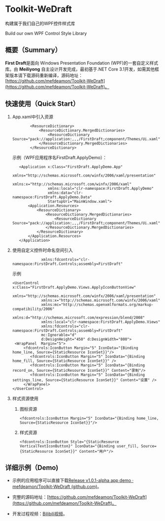 # Toolkit-WeDraft
构建属于我们自己的WPF控件样式库

Build our own WPF Control Style Library

## 概要（Summary）

**First Draft**是面向 Windows Presentation Foundation (WPF)的一套自定义样式库。由 **Meiliyong** 自主设计开发完成，最初基于.NET Core 3.1开发，如需其他框架版本请下载源码重新编译，源码地址：[https://github.com/mefdeamon/Toolkit-WeDraft](https://github.com/mefdeamon/Toolkit-WeDraft)。

## 快速使用（Quick Start）

1. App.xaml中引入资源

   ```xaml
           <ResourceDictionary>
               <ResourceDictionary.MergedDictionaries>
                   <ResourceDictionary Source="pack://application:,,,/FirstDraft;component/Themes/Ui.xaml"/>
               </ResourceDictionary.MergedDictionaries>
           </ResourceDictionary>
   ```
   
   示例（WPF应用程序名FirstDraft.ApplyDemo）：
   
   ```xaml
      <Application x:Class="FirstDraft.ApplyDemo.App"
                   xmlns="http://schemas.microsoft.com/winfx/2006/xaml/presentation"
                   xmlns:x="http://schemas.microsoft.com/winfx/2006/xaml"
                   xmlns:local="clr-namespace:FirstDraft.ApplyDemo"
                   xmlns:data="clr-namespace:FirstDraft.ApplyDemo.Data"
                   StartupUri="MainWindow.xaml">
          <Application.Resources>
              <ResourceDictionary>
                  <ResourceDictionary.MergedDictionaries>
                      <ResourceDictionary Source="pack://application:,,,/FirstDraft;component/Themes/Ui.xaml"/>
                  </ResourceDictionary.MergedDictionaries>
              </ResourceDictionary>
          </Application.Resources>
      </Application>
   ```

2. 使用自定义控件时命名空间引入

   ```xaml
                xmlns:fdcontrols="clr-namespace:FirstDraft.Controls;assembly=FirstDraft"
   ```

   示例

   ```xaml
   <UserControl x:Class="FirstDraft.ApplyDemo.Views.ApplyIconButtonView"
                xmlns="http://schemas.microsoft.com/winfx/2006/xaml/presentation"
                xmlns:x="http://schemas.microsoft.com/winfx/2006/xaml"
                xmlns:mc="http://schemas.openxmlformats.org/markup-compatibility/2006" 
                xmlns:d="http://schemas.microsoft.com/expression/blend/2008" 
                xmlns:local="clr-namespace:FirstDraft.ApplyDemo.Views"
                xmlns:fdcontrols="clr-namespace:FirstDraft.Controls;assembly=FirstDraft"
                mc:Ignorable="d" 
                d:DesignHeight="450" d:DesignWidth="800">
   	<WrapPanel  Margin="5">
       	<fdcontrols:IconButton Margin="5" IconData="{Binding home_line, Source={StaticResource IconSet}}"/>
           <fdcontrols:IconButton Margin="5" IconData="{Binding home_fill, Source={StaticResource IconSet}}" />
           <fdcontrols:IconButton Margin="5" IconData="{Binding record_on, Source={StaticResource IconSet}}" Content="录制"/>
           <fdcontrols:IconButton Margin="5" IconData="{Binding settings_line, Source={StaticResource IconSet}}" Content="设置" />
    	</WrapPanel>
   </UserControl>
   ```

3. 样式资源使用

   1. 图标资源

      ```xaml
      <fdcontrols:IconButton Margin="5" IconData="{Binding home_line, Source={StaticResource IconSet}}"/>
      ```

   2. 样式资源

      ```xaml
      <fdcontrols:IconButton Style="{StaticResource VerticalTextIconButton}" IconData="{Binding user_fill, Source={StaticResource IconSet}}" Content="用户"/>
      ```

## 详细示例（Demo)

- 示例的应用程序可以直接下载[Release v1.0.1-alpha app demo · mefdeamon/Toolkit-WeDraft (github.com)](https://github.com/mefdeamon/Toolkit-WeDraft/releases/tag/v1.0.1-alpha)。

- 完整的源码地址：[https://github.com/mefdeamon/Toolkit-WeDraft](https://github.com/mefdeamon/Toolkit-WeDraft)。
- 开发过程视频：[Bilibili视频](https://www.bilibili.com/video/BV1AA411J7vZ)。
